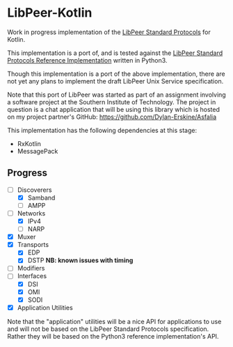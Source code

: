 # LibPeer-Kotlin
Work in progress implementation of the [LibPeer Standard Protocols](https://saltlamp.pcthingz.com/utdata/LibPeer/LibPeer_Standard_Protocols_v1.pdf) for Kotlin.

This implementation is a port of, and is tested against the [LibPeer Standard Protocols Reference Implementation](https://github.com/Tilo15/LibPeer-Python) written in Python3.

Though this implementation is a port of the above implementation, there are not yet any plans to implement the draft LibPeer Unix Service specification.

Note that this port of LibPeer was started as part of an assignment involving a software project at the Southern Institute of Technology. The project in question is a chat application that will be using this library which is hosted on my project partner's GitHub: https://github.com/Dylan-Erskine/Asfalia 

This implementation has the following dependencies at this stage:
 * RxKotlin
 * MessagePack

 ## Progress

- [ ] Discoverers
  - [x] Samband
  - [ ] AMPP
- [ ] Networks
  - [x] IPv4
  - [ ] NARP
- [x] Muxer
- [x] Transports
  - [x] EDP
  - [x] DSTP **NB: known issues with timing**
- [ ] Modifiers
- [ ] Interfaces
  - [x] DSI
  - [x] OMI
  - [x] SODI
- [x] Application Utilities

Note that the "application" utilities will be a nice API for applications to use and will not be based on the LibPeer Standard Protocols specification. Rather they will be based on the Python3 reference implementation's API. 